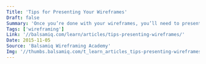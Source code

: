 ```yaml
---
Title: 'Tips for Presenting Your Wireframes'
Draft: false
Summary: 'Once you’re done with your wireframes, you’ll need to present them to get someone’s approval. Learn 3 effective strategies to get buy-in and move forward.'
Tags: ['wireframing']
Link: '//balsamiq.com/learn/articles/tips-presenting-wireframes/'
Date: 2015-11-05
Source: 'Balsamiq Wireframing Academy'
Img: '//thumbs.balsamiq.com/t_learn_articles_tips-presenting-wireframes.png'
---
```

